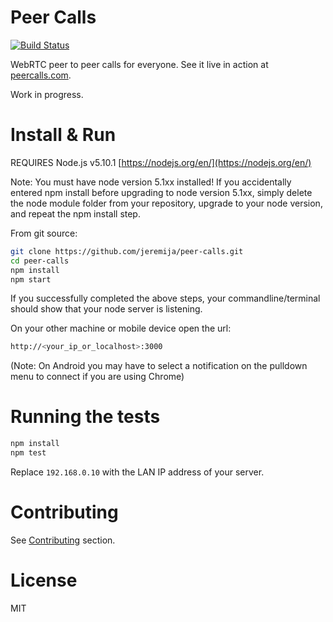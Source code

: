 # Peer Calls

[![Build Status](https://travis-ci.org/jeremija/peer-calls.svg?branch=master)](https://travis-ci.org/jeremija/peer-calls)

WebRTC peer to peer calls for everyone. See it live in action at
[peercalls.com](https://peercalls.com).

Work in progress.

# Install & Run
REQUIRES Node.js v5.10.1 [https://nodejs.org/en/](https://nodejs.org/en/)

Note: You must have node version 5.1xx installed! 
If you accidentally entered npm install before upgrading to node version 5.1xx, simply delete the node module folder from your repository, upgrade to your node version, and repeat the npm install step.

From git source:

```bash
git clone https://github.com/jeremija/peer-calls.git
cd peer-calls
npm install
npm start
```

If you successfully completed the above steps, your commandline/terminal should show that your node server is listening.

On your other machine or mobile device open the url:

```bash
http://<your_ip_or_localhost>:3000
```
(Note: On Android you may have to select a notification on the pulldown menu to connect if you are using Chrome)

# Running the tests

```bash
npm install
npm test
```

Replace `192.168.0.10` with the LAN IP address of your server.

# Contributing

See [Contributing](CONTRIBUTING.md) section.

# License

MIT
